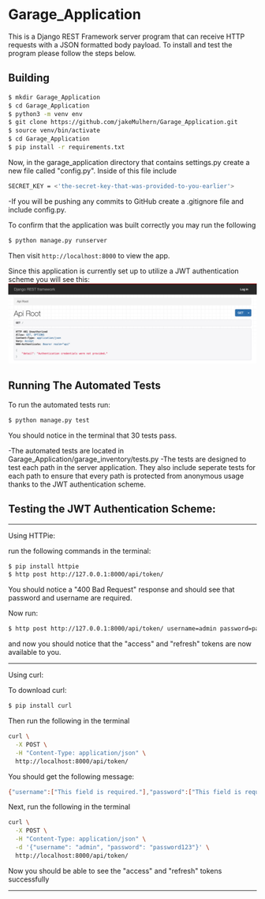 # Garage_Application


This is a Django REST Framework server program that can receive HTTP requests with a JSON formatted body payload.  To install and test the program please follow the steps below.

## Building

```sh
$ mkdir Garage_Application
$ cd Garage_Application
$ python3 -m venv env
$ git clone https://github.com/jakeMulhern/Garage_Application.git
$ source venv/bin/activate
$ cd Garage_Application
$ pip install -r requirements.txt
```
Now, in the garage_application directory that contains settings.py create a new file called "config.py".
Inside of this file include
```sh
SECRET_KEY = <'the-secret-key-that-was-provided-to-you-earlier'>
```
-If you will be pushing any commits to GitHub create a .gitignore file and include config.py.


To confirm that the application was built correctly you may run the following
```sh
$ python manage.py runserver
```
Then visit `http://localhost:8000` to view the app.

Since this application is currently set up to utilize a JWT authentication
scheme you will see this:
![Root API View](garage_inventory/static/garage_inventory/images/API_Root.png)



## Running The Automated Tests
To run the automated tests run:

```sh
$ python manage.py test
```
You should notice in the terminal that 30 tests pass.

-The automated tests are located in Garage_Application/garage_inventory/tests.py
-The tests are designed to test each path in the server application.  They also include seperate tests for each path to ensure that every path is protected from anonymous usage thanks to the JWT authentication scheme.


## Testing the JWT Authentication Scheme:


-----------------------------------------------------------------------------------

Using HTTPie:

run the following commands in the terminal:
```sh
$ pip install httpie
$ http post http://127.0.0.1:8000/api/token/
```
You should notice a "400 Bad Request" response and should see that password and username are required.

Now run:
```sh
$ http post http://127.0.0.1:8000/api/token/ username=admin password=password123
```
and now you should notice that the "access" and "refresh" tokens are now available to you.


-----------------------------------------------------------------------------------

Using curl:

To download curl:
```sh
$ pip install curl
```
Then run the following in the terminal
```sh
curl \
  -X POST \
  -H "Content-Type: application/json" \
  http://localhost:8000/api/token/
```
You should get the following message:
```sh
{"username":["This field is required."],"password":["This field is required."]}
```
Next, run the following in the terminal

```sh
curl \
  -X POST \
  -H "Content-Type: application/json" \
  -d '{"username": "admin", "password": "password123"}' \
  http://localhost:8000/api/token/
```
Now you should be able to see the "access" and "refresh" tokens successfully

-----------------------------------------------------------------------------------